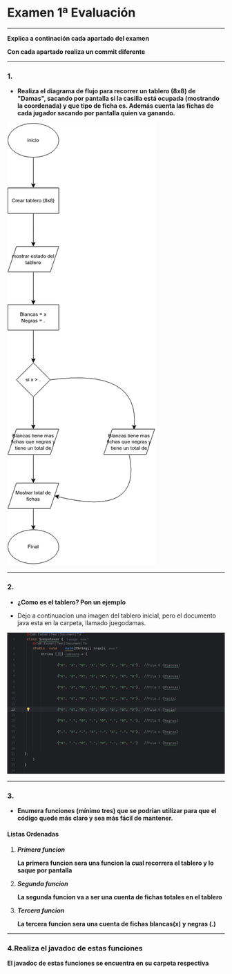 # Examen 1ª Evaluación

---

**Explica a continación cada apartado del examen**

**Con cada apartado realiza un commit diferente**

---

### 1. 

- **Realiza el diagrama de flujo para recorrer un tablero (8x8) de "Damas", sacando por pantalla si la casilla está ocupada (mostrando la coordenada) y que tipo de ficha es. Además cuenta las fichas de cada jugador sacando por pantalla quien va ganando.**

![Ex1COD [MConverter.eu].png](Ex1COD%20%5BMConverter.eu%5D.png)

---

### 2.

- **¿Como es el tablero? Pon un ejemplo**

* Dejo a continuacion una imagen del tablero inicial, pero el documento java esta en la carpeta, llamado juegodamas.

![tablerodamas.png](tablerodamas.png)

---

### 3.

- **Enumera funciones (mínimo tres) que se podrían utilizar para que el código quede más claro y sea más fácil de mantener.**

#### Listas Ordenadas

1. ***Primera funcion***

    **La primera funcion sera una funcion la cual recorrera el tablero y lo saque por pantalla**

2. ***Segunda funcion***

    **La segunda funcion va a ser una cuenta de fichas totales en el tablero**

3. ***Tercera funcion***

    **La tercera funcion sera una cuenta de fichas blancas(x) y negras (.)**

---

### 4.Realiza el javadoc de estas funciones

   **El javadoc de estas funciones se encuentra en su carpeta respectiva**


